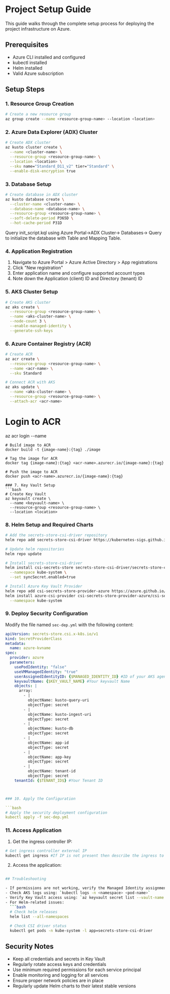 # Project Setup Guide

This guide walks through the complete setup process for deploying the project infrastructure on Azure.

## Prerequisites

- Azure CLI installed and configured
- kubectl installed
- Helm installed
- Valid Azure subscription

## Setup Steps

### 1. Resource Group Creation
```bash
# Create a new resource group
az group create --name <resource-group-name> --location <location>
```

### 2. Azure Data Explorer (ADX) Cluster
```bash
# Create ADX cluster
az kusto cluster create \
  --name <cluster-name> \
  --resource-group <resource-group-name> \
  --location <location> \
  --sku name="Standard_D11_v2" tier="Standard" \
  --enable-disk-encryption true
```

### 3. Database Setup
```bash
# Create database in ADX cluster
az kusto database create \
  --cluster-name <cluster-name> \
  --database-name <database-name> \
  --resource-group <resource-group-name> \
  --soft-delete-period P365D \
  --hot-cache-period P31D
```
Query init_script.kql using Azure Portal->ADX Cluster-> Databases-> Query to initialize the database with Table and Mapping Table.

### 4. Application Registration
1. Navigate to Azure Portal > Azure Active Directory > App registrations
2. Click "New registration"
3. Enter application name and configure supported account types
4. Note down the Application (client) ID and Directory (tenant) ID

### 5. AKS Cluster Setup
```bash
# Create AKS cluster
az aks create \
  --resource-group <resource-group-name> \
  --name <aks-cluster-name> \
  --node-count 3 \
  --enable-managed-identity \
  --generate-ssh-keys
```

### 6. Azure Container Registry (ACR)
```bash
# Create ACR
az acr create \
  --resource-group <resource-group-name> \
  --name <acr-name> \
  --sku Standard

# Connect ACR with AKS
az aks update \
  --name <aks-cluster-name> \
  --resource-group <resource-group-name> \
  --attach-acr <acr-name>
```
# Login to ACR
az acr login --name <acr-name>
```
# Build image to ACR
docker build -t {image-name}:{tag} ./image

# Tag the image for ACR
docker tag {image-name}:{tag} <acr-name>.azurecr.io/{image-name}:{tag}

# Push the image to ACR
docker push <acr-name>.azurecr.io/{image-name}:{tag}

### 7. Key Vault Setup
```bash
# Create Key Vault
az keyvault create \
  --name <keyvault-name> \
  --resource-group <resource-group-name> \
  --location <location>
```

### 8. Helm Setup and Required Charts

```bash
# Add the secrets-store-csi-driver repository
helm repo add secrets-store-csi-driver https://kubernetes-sigs.github.io/secrets-store-csi-driver/charts

# Update helm repositories
helm repo update

# Install secrets-store-csi-driver
helm install csi-secrets-store secrets-store-csi-driver/secrets-store-csi-driver \
  --namespace kube-system \
  --set syncSecret.enabled=true

# Install Azure Key Vault Provider
helm repo add csi-secrets-store-provider-azure https://azure.github.io/secrets-store-csi-driver-provider-azure/charts
helm install azure-csi-provider csi-secrets-store-provider-azure/csi-secrets-store-provider-azure \
  --namespace kube-system
```
### 9. Deploy Security Configuration

Modify the file named `sec-dep.yml` with the following content:

```yaml
apiVersion: secrets-store.csi.x-k8s.io/v1
kind: SecretProviderClass
metadata:
  name: azure-kvname
spec:
  provider: azure
  parameters:
    usePodIdentity: "false"
    useVMManagedIdentity: "true"
    userAssignedIdentityID: {$MANAGED_IDENTITY_ID} #ID of your AKS agentpool
    keyvaultName: {$KEY_VAULT_NAME} #Your keyvault Name
    objects: |
      array:
        - |
          objectName: kusto-query-uri
          objectType: secret
        - |
          objectName: kusto-ingest-uri
          objectType: secret
        - |
          objectName: kusto-db
          objectType: secret
        - |
          objectName: app-id
          objectType: secret
        - |
          objectName: app-key
          objectType: secret
        - |
          objectName: tenant-id
          objectType: secret
    tenantId: {$TENANT_ID$} #Your Tenant ID



### 10. Apply the Configuration

```bash
# Apply the security deployment configuration
kubectl apply -f sec-dep.yml
```

### 11. Access Application

1. Get the ingress controller IP:
```bash
# Get ingress controller external IP
kubectl get ingress #If IP is not present then describe the ingress to get IP 
```

2. Access the application:
```bash

## Troubleshooting

- If permissions are not working, verify the Managed Identity assignments
- Check AKS logs using: `kubectl logs -n <namespace> <pod-name>`
- Verify Key Vault access using: `az keyvault secret list --vault-name <keyvault-name>`
- For Helm-related issues:
  ```bash
  # Check helm releases
  helm list --all-namespaces
  
  # Check CSI driver status
  kubectl get pods -n kube-system -l app=secrets-store-csi-driver
  ```

## Security Notes

- Keep all credentials and secrets in Key Vault
- Regularly rotate access keys and credentials
- Use minimum required permissions for each service principal
- Enable monitoring and logging for all services
- Ensure proper network policies are in place
- Regularly update Helm charts to their latest stable versions
